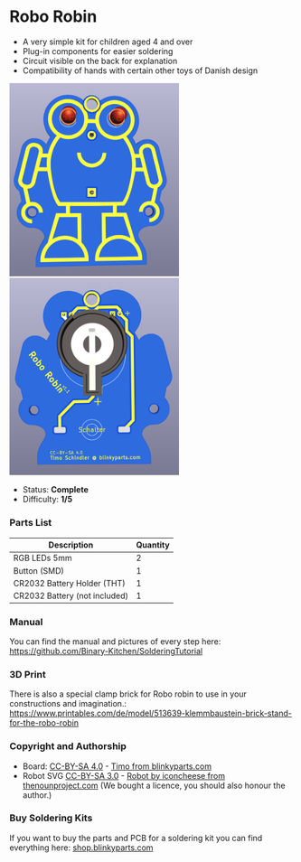 # Robo Robin

- A very simple kit for children aged 4 and over
- Plug-in components for easier soldering
- Circuit visible on the back for explanation
- Compatibility of hands with certain other toys of Danish design

<img src="images/roborobin_front.png" width=300px alt="Robo Robin Front"> <img src="images/roborobin_back.png" width=300px alt="Robo Robin Back">

- Status: **Complete**
- Difficulty: **1/5**

### Parts List

| Description                   | Quantity |
|-------------------------------|----------|
| RGB LEDs 5mm                  |     2    |
| Button (SMD)                  |     1    |
| CR2032 Battery Holder (THT)   |     1    |
| CR2032 Battery (not included) |     1    |

### Manual
You can find the manual and pictures of every step here: https://github.com/Binary-Kitchen/SolderingTutorial

### 3D Print
There is also a special clamp brick for Robo robin to use in your constructions and imagination.: https://www.printables.com/de/model/513639-klemmbaustein-brick-stand-for-the-robo-robin

### Copyright and Authorship

- Board: [CC-BY-SA 4.0](https://creativecommons.org/licenses/by-sa/4.0/) - [Timo from blinkyparts.com](https://shop.blinkyparts.com)
- Robot SVG [CC-BY-SA 3.0](https://creativecommons.org/licenses/by-sa/3.0/) - [Robot by iconcheese from thenounproject.com](https://thenounproject.com/icon/robot-1159392/) (We bought a licence, you should also honour the author.)

### Buy Soldering Kits
If you want to buy the parts and PCB for a soldering kit you can find everything here: [shop.blinkyparts.com](https://shop.blinkyparts.com/)

